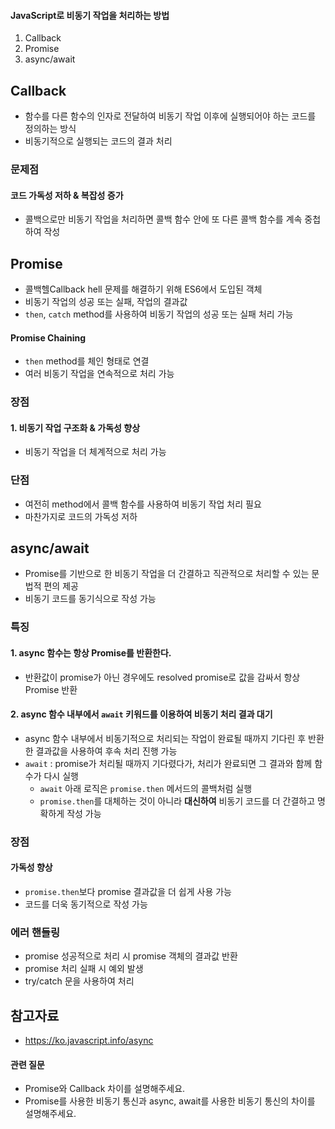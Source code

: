 #### JavaScript로 비동기 작업을 처리하는 방법
1. Callback
2. Promise
3. async/await

## Callback
- 함수를 다른 함수의 인자로 전달하여 비동기 작업 이후에 실행되어야 하는 코드를 정의하는 방식
- 비동기적으로 실행되는 코드의 결과 처리
### 문제점
#### 코드 가독성 저하 & 복잡성 증가
- 콜백으로만 비동기 작업을 처리하면 콜백 함수 안에 또 다른 콜백 함수를 계속 중첩하여 작성

## Promise
- 콜백헬Callback hell 문제를 해결하기 위해 ES6에서 도입된 객체
- 비동기 작업의 성공 또는 실패, 작업의 결과값
- `then`, `catch` method를 사용하여 비동기 작업의 성공 또는 실패 처리 가능
#### Promise Chaining
- `then` method를 체인 형태로 연결
- 여러 비동기 작업을 연속적으로 처리 가능

### 장점
#### 1. 비동기 작업 구조화 & 가독성 향상
- 비동기 작업을 더 체계적으로 처리 가능

### 단점
- 여전히 method에서 콜백 함수를 사용하여 비동기 작업 처리 필요
- 마찬가지로 코드의 가독성 저하

## async/await
- Promise를 기반으로 한 비동기 작업을 더 간결하고 직관적으로 처리할 수 있는 문법적 편의 제공
- 비동기 코드를 동기식으로 작성 가능
### 특징
#### 1. async 함수는 항상 Promise를 반환한다. 
- 반환값이 promise가 아닌 경우에도 resolved promise로 값을 감싸서 항상 Promise 반환
#### 2. async 함수 내부에서 `await` 키워드를 이용하여 비동기 처리 결과 대기
- async 함수 내부에서 비동기적으로 처리되는 작업이 완료될 때까지 기다린 후 반환한 결과값을 사용하여 후속 처리 진행 가능
- `await` : promise가 처리될 때까지 기다렸다가, 처리가 완료되면 그 결과와 함께 함수가 다시 실행
	- `await` 아래 로직은 `promise.then` 메서드의 콜백처럼 실행
	- `promise.then`를 대체하는 것이 아니라 **대신하여** 비동기 코드를 더 간결하고 명확하게 작성 가능

### 장점
#### 가독성 향상
- `promise.then`보다 promise 결과값을 더 쉽게 사용 가능
- 코드를 더욱 동기적으로 작성 가능

### 에러 핸들링
- promise 성공적으로 처리 시 promise 객체의 결과값 반환
- promise 처리 실패 시 예외 발생
- try/catch 문을 사용하여 처리

## 참고자료
- https://ko.javascript.info/async
#### 관련 질문
- Promise와 Callback 차이를 설명해주세요.
- Promise를 사용한 비동기 통신과 async, await를 사용한 비동기 통신의 차이를 설명해주세요.